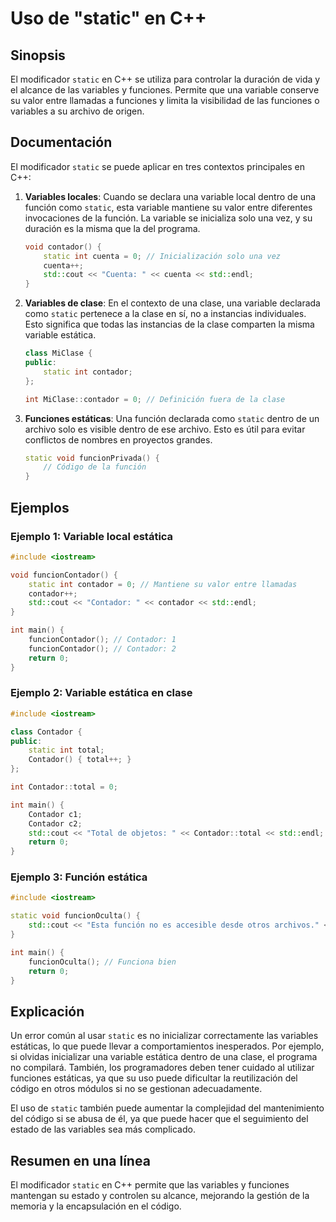 <!--
Meta Description: # Uso de "static" en C++ ## Sinopsis El modificador `static` en C++ se utiliza para controlar la duración de vida y el alcance de las variables y func...
Meta Keywords: static, contador, una, variable, int
-->

# Uso de "static" en C++

## Sinopsis
El modificador `static` en C++ se utiliza para controlar la duración de vida y el alcance de las variables y funciones. Permite que una variable conserve su valor entre llamadas a funciones y limita la visibilidad de las funciones o variables a su archivo de origen.

## Documentación
El modificador `static` se puede aplicar en tres contextos principales en C++:

1. **Variables locales**: Cuando se declara una variable local dentro de una función como `static`, esta variable mantiene su valor entre diferentes invocaciones de la función. La variable se inicializa solo una vez, y su duración es la misma que la del programa.

   ```cpp
   void contador() {
       static int cuenta = 0; // Inicialización solo una vez
       cuenta++;
       std::cout << "Cuenta: " << cuenta << std::endl;
   }
   ```

2. **Variables de clase**: En el contexto de una clase, una variable declarada como `static` pertenece a la clase en sí, no a instancias individuales. Esto significa que todas las instancias de la clase comparten la misma variable estática.

   ```cpp
   class MiClase {
   public:
       static int contador;
   };

   int MiClase::contador = 0; // Definición fuera de la clase
   ```

3. **Funciones estáticas**: Una función declarada como `static` dentro de un archivo solo es visible dentro de ese archivo. Esto es útil para evitar conflictos de nombres en proyectos grandes.

   ```cpp
   static void funcionPrivada() {
       // Código de la función
   }
   ```

## Ejemplos
### Ejemplo 1: Variable local estática
```cpp
#include <iostream>

void funcionContador() {
    static int contador = 0; // Mantiene su valor entre llamadas
    contador++;
    std::cout << "Contador: " << contador << std::endl;
}

int main() {
    funcionContador(); // Contador: 1
    funcionContador(); // Contador: 2
    return 0;
}
```

### Ejemplo 2: Variable estática en clase
```cpp
#include <iostream>

class Contador {
public:
    static int total;
    Contador() { total++; }
};

int Contador::total = 0;

int main() {
    Contador c1;
    Contador c2;
    std::cout << "Total de objetos: " << Contador::total << std::endl; // Total de objetos: 2
    return 0;
}
```

### Ejemplo 3: Función estática
```cpp
#include <iostream>

static void funcionOculta() {
    std::cout << "Esta función no es accesible desde otros archivos." << std::endl;
}

int main() {
    funcionOculta(); // Funciona bien
    return 0;
}
```

## Explicación
Un error común al usar `static` es no inicializar correctamente las variables estáticas, lo que puede llevar a comportamientos inesperados. Por ejemplo, si olvidas inicializar una variable estática dentro de una clase, el programa no compilará. También, los programadores deben tener cuidado al utilizar funciones estáticas, ya que su uso puede dificultar la reutilización del código en otros módulos si no se gestionan adecuadamente.

El uso de `static` también puede aumentar la complejidad del mantenimiento del código si se abusa de él, ya que puede hacer que el seguimiento del estado de las variables sea más complicado.

## Resumen en una línea
El modificador `static` en C++ permite que las variables y funciones mantengan su estado y controlen su alcance, mejorando la gestión de la memoria y la encapsulación en el código.